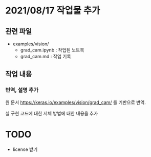 # 2021/08/17 작업물 추가

## 관련 파일
- examples/vision/
    - grad_cam.ipynb : 작업된 노트북
    - grad_cam.md : 작업 기록

## 작업 내용

### 번역, 설명 추가
원 문서 https://keras.io/examples/vision/grad_cam/ 를 기반으로 번역.

실 구현 코드에 대한 저체 방법에 대한 내용을 추가

# TODO
- license 받기



